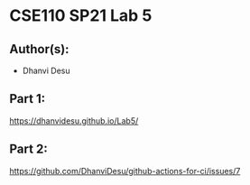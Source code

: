 # CSE110 SP21 Lab 5

## Author(s):
- Dhanvi Desu

## Part 1:

https://dhanvidesu.github.io/Lab5/

## Part 2:

https://github.com/DhanviDesu/github-actions-for-ci/issues/7
